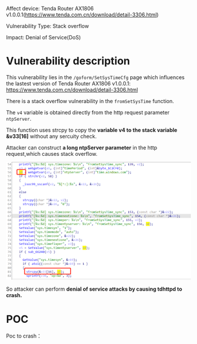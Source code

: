 Affect device: Tenda Router AX1806 v1.0.0.1(https://www.tenda.com.cn/download/detail-3306.html)

Vulnerability Type: Stack overflow

Impact: Denial of Service(DoS)

# Vulnerability description

This vulnerability lies in the `/goform/SetSysTimeCfg` page which influences the lastest version of Tenda Router AX1806 v1.0.0.1: https://www.tenda.com.cn/download/detail-3306.html



There is a stack overflow vulnerability in the `fromSetSysTime` function.

The `v4` variable is obtained directly from the http request parameter `ntpServer`.

This function uses strcpy to copy the **variable v4 to the stack variable &v33[16]** without any sercuity check.

Attacker can construct **a long ntpServer parameter** in the http request,which causes stack overflow.

![image-20220208184212635](image/1.png)

So attacker can perform **denial of service attacks by causing tdhttpd to crash.**

# POC

Poc to crash：

